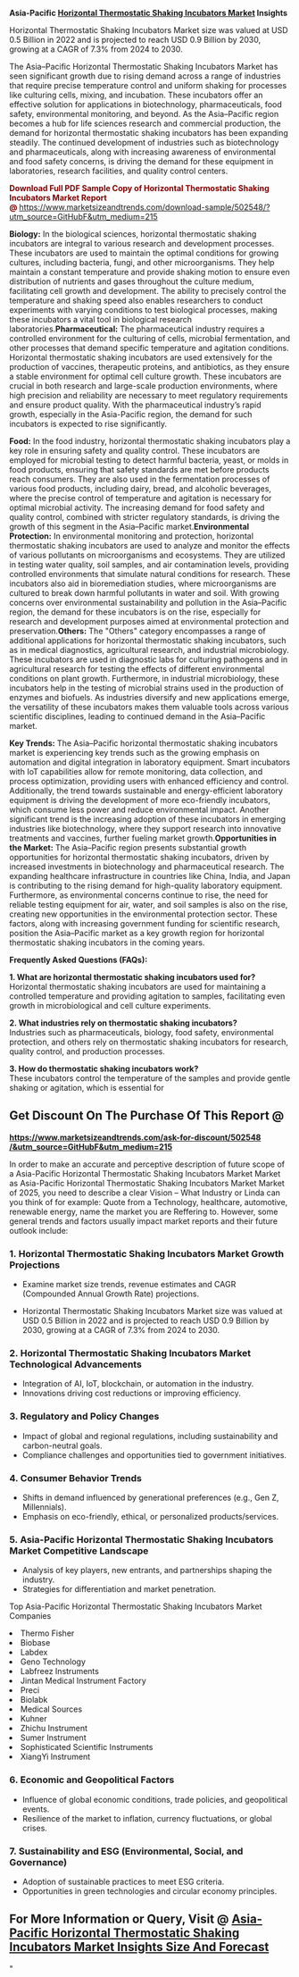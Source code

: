 <p><strong>Asia-Pacific&nbsp;<a href=""https://www.marketsizeandtrends.com/download-sample/502548/&amp;utm_source=GitHubF&amp;utm_medium=215"">Horizontal Thermostatic Shaking Incubators Market</a> Insights</strong></p><p>Horizontal Thermostatic Shaking Incubators Market size was valued at USD 0.5 Billion in 2022 and is projected to reach USD 0.9 Billion by 2030, growing at a CAGR of 7.3% from 2024 to 2030.</p><p><p>The Asia–Pacific Horizontal Thermostatic Shaking Incubators Market has seen significant growth due to rising demand across a range of industries that require precise temperature control and uniform shaking for processes like culturing cells, mixing, and incubation. These incubators offer an effective solution for applications in biotechnology, pharmaceuticals, food safety, environmental monitoring, and beyond. As the Asia–Pacific region becomes a hub for life sciences research and commercial production, the demand for horizontal thermostatic shaking incubators has been expanding steadily. The continued development of industries such as biotechnology and pharmaceuticals, along with increasing awareness of environmental and food safety concerns, is driving the demand for these equipment in laboratories, research facilities, and quality control centers. <p><strong><span style="color: #800000;">Download Full PDF Sample Copy of Horizontal Thermostatic Shaking Incubators Market Report @</span>&nbsp;</strong><a href="https://www.marketsizeandtrends.com/download-sample/502548/?utm_source=GitHubF&amp;utm_medium=215" target="_blank">https://www.marketsizeandtrends.com/download-sample/502548/?utm_source=GitHubF&amp;utm_medium=215</a></p></p><p><b>Biology:</b> In the biological sciences, horizontal thermostatic shaking incubators are integral to various research and development processes. These incubators are used to maintain the optimal conditions for growing cultures, including bacteria, fungi, and other microorganisms. They help maintain a constant temperature and provide shaking motion to ensure even distribution of nutrients and gases throughout the culture medium, facilitating cell growth and development. The ability to precisely control the temperature and shaking speed also enables researchers to conduct experiments with varying conditions to test biological processes, making these incubators a vital tool in biological research laboratories.<b>Pharmaceutical:</b> The pharmaceutical industry requires a controlled environment for the culturing of cells, microbial fermentation, and other processes that demand specific temperature and agitation conditions. Horizontal thermostatic shaking incubators are used extensively for the production of vaccines, therapeutic proteins, and antibiotics, as they ensure a stable environment for optimal cell culture growth. These incubators are crucial in both research and large-scale production environments, where high precision and reliability are necessary to meet regulatory requirements and ensure product quality. With the pharmaceutical industry’s rapid growth, especially in the Asia-Pacific region, the demand for such incubators is expected to rise significantly.</p><p><b>Food:</b> In the food industry, horizontal thermostatic shaking incubators play a key role in ensuring safety and quality control. These incubators are employed for microbial testing to detect harmful bacteria, yeast, or molds in food products, ensuring that safety standards are met before products reach consumers. They are also used in the fermentation processes of various food products, including dairy, bread, and alcoholic beverages, where the precise control of temperature and agitation is necessary for optimal microbial activity. The increasing demand for food safety and quality control, combined with stricter regulatory standards, is driving the growth of this segment in the Asia–Pacific market.<b>Environmental Protection:</b> In environmental monitoring and protection, horizontal thermostatic shaking incubators are used to analyze and monitor the effects of various pollutants on microorganisms and ecosystems. They are utilized in testing water quality, soil samples, and air contamination levels, providing controlled environments that simulate natural conditions for research. These incubators also aid in bioremediation studies, where microorganisms are cultured to break down harmful pollutants in water and soil. With growing concerns over environmental sustainability and pollution in the Asia–Pacific region, the demand for these incubators is on the rise, especially for research and development purposes aimed at environmental protection and preservation.<b>Others:</b> The "Others" category encompasses a range of additional applications for horizontal thermostatic shaking incubators, such as in medical diagnostics, agricultural research, and industrial microbiology. These incubators are used in diagnostic labs for culturing pathogens and in agricultural research for testing the effects of different environmental conditions on plant growth. Furthermore, in industrial microbiology, these incubators help in the testing of microbial strains used in the production of enzymes and biofuels. As industries diversify and new applications emerge, the versatility of these incubators makes them valuable tools across various scientific disciplines, leading to continued demand in the Asia–Pacific market.</p><p><b>Key Trends:</b> The Asia–Pacific horizontal thermostatic shaking incubators market is experiencing key trends such as the growing emphasis on automation and digital integration in laboratory equipment. Smart incubators with IoT capabilities allow for remote monitoring, data collection, and process optimization, providing users with enhanced efficiency and control. Additionally, the trend towards sustainable and energy-efficient laboratory equipment is driving the development of more eco-friendly incubators, which consume less power and reduce environmental impact. Another significant trend is the increasing adoption of these incubators in emerging industries like biotechnology, where they support research into innovative treatments and vaccines, further fueling market growth.<b>Opportunities in the Market:</b> The Asia–Pacific region presents substantial growth opportunities for horizontal thermostatic shaking incubators, driven by increased investments in biotechnology and pharmaceutical research. The expanding healthcare infrastructure in countries like China, India, and Japan is contributing to the rising demand for high-quality laboratory equipment. Furthermore, as environmental concerns continue to rise, the need for reliable testing equipment for air, water, and soil samples is also on the rise, creating new opportunities in the environmental protection sector. These factors, along with increasing government funding for scientific research, position the Asia–Pacific market as a key growth region for horizontal thermostatic shaking incubators in the coming years.</p><p><b>Frequently Asked Questions (FAQs):</b></p><p><b>1. What are horizontal thermostatic shaking incubators used for?</b><br>Horizontal thermostatic shaking incubators are used for maintaining a controlled temperature and providing agitation to samples, facilitating even growth in microbiological and cell culture experiments.</p><p><b>2. What industries rely on thermostatic shaking incubators?</b><br>Industries such as pharmaceuticals, biology, food safety, environmental protection, and others rely on thermostatic shaking incubators for research, quality control, and production processes.</p><p><b>3. How do thermostatic shaking incubators work?</b><br>These incubators control the temperature of the samples and provide gentle shaking or agitation, which is essential for</p><h2><strong>Get Discount On The Purchase Of This Report @&nbsp;</strong></h2><p><strong><a href=""https://www.marketsizeandtrends.com/ask-for-discount/502548/&amp;utm_source=GitHubF&amp;utm_medium=215"" target=""_blank"">https://www.marketsizeandtrends.com/ask-for-discount/502548<br />/&amp;utm_source=GitHubF&amp;utm_medium=215</a></strong></p><p>In order to make an accurate and perceptive description of future scope of a Asia-Pacific&nbsp;Horizontal Thermostatic Shaking Incubators Market Market as Asia-Pacific&nbsp;Horizontal Thermostatic Shaking Incubators Market Market of 2025, you need to describe a clear Vision &ndash; What Industry or Linda can you think of for example: Quote from a Technology, healthcare, automotive, renewable energy, name the market you are Reffering to. However, some general trends and factors usually impact market reports and their future outlook include:</p><h3>1.&nbsp;<strong>Horizontal Thermostatic Shaking Incubators Market Growth Projections</strong></h3><ul><li>Examine market size trends, revenue estimates and CAGR (Compounded Annual Growth Rate) projections.</li><li><p>Horizontal Thermostatic Shaking Incubators Market size was valued at USD 0.5 Billion in 2022 and is projected to reach USD 0.9 Billion by 2030, growing at a CAGR of 7.3% from 2024 to 2030.</p></li></ul><h3>2.&nbsp;<strong>Horizontal Thermostatic Shaking Incubators Market Technological Advancements</strong></h3><ul><li>Integration of AI, IoT, blockchain, or automation in the industry.</li><li>Innovations driving cost reductions or improving efficiency.</li></ul><h3>3.&nbsp;<strong>Regulatory and Policy Changes</strong></h3><ul><li>Impact of global and regional regulations, including sustainability and carbon-neutral goals.</li><li>Compliance challenges and opportunities tied to government initiatives.</li></ul><h3>4.&nbsp;<strong>Consumer Behavior Trends</strong></h3><ul><li>Shifts in demand influenced by generational preferences (e.g., Gen Z, Millennials).</li><li>Emphasis on eco-friendly, ethical, or personalized products/services.</li></ul><h3>5.&nbsp;<strong>Asia-Pacific Horizontal Thermostatic Shaking Incubators Market Competitive Landscape</strong></h3><ul><li>Analysis of key players, new entrants, and partnerships shaping the industry.</li><li>Strategies for differentiation and market penetration.</li></ul><p data-pm-slice=""1 1 []"">Top Asia-Pacific Horizontal Thermostatic Shaking Incubators Market Companies</p><div data-test-id=""""><p><li>Thermo Fisher</li><li> Biobase</li><li> Labdex</li><li> Geno Technology</li><li> Labfreez Instruments</li><li> Jintan Medical Instrument Factory</li><li> Preci</li><li> Biolabk</li><li> Medical Sources</li><li> Kuhner</li><li> Zhichu Instrument</li><li> Sumer Instrument</li><li> Sophisticated Scientific Instruments</li><li> XiangYi Instrument</li></p></div><h3>6.&nbsp;<strong>Economic and Geopolitical Factors</strong></h3><ul><li>Influence of global economic conditions, trade policies, and geopolitical events.</li><li>Resilience of the market to inflation, currency fluctuations, or global crises.</li></ul><h3>7.&nbsp;<strong>Sustainability and ESG (Environmental, Social, and Governance)</strong></h3><ul><li>Adoption of sustainable practices to meet ESG criteria.</li><li>Opportunities in green technologies and circular economy principles.</li></ul><h2><strong>For More Information or Query, Visit @&nbsp;</strong><a href=""https://www.verifiedmarketreports.com/product/horizontal-thermostatic-shaking-incubators-market/"" target=""_blank"">Asia-Pacific Horizontal Thermostatic Shaking Incubators Market Insights Size And Forecast</a></h2>"
